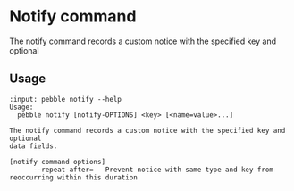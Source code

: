# Notify command

The notify command records a custom notice with the specified key and optional

## Usage

<!-- START AUTOMATED OUTPUT -->
```{terminal}
:input: pebble notify --help
Usage:
  pebble notify [notify-OPTIONS] <key> [<name=value>...]

The notify command records a custom notice with the specified key and optional
data fields.

[notify command options]
      --repeat-after=   Prevent notice with same type and key from reoccurring within this duration
```
<!-- END AUTOMATED OUTPUT -->
